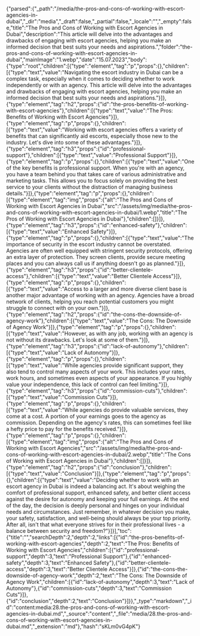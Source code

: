 {"parsed":{"_path":"/media/the-pros-and-cons-of-working-with-escort-agencies-in-dubai","_dir":"media","_draft":false,"_partial":false,"_locale":"","_empty":false,"title":"The Pros and Cons of Working with Escort Agencies in Dubai","description":"This article will delve into the advantages and drawbacks of engaging with escort agencies, helping you make an informed decision that best suits your needs and aspirations.","folder":"the-pros-and-cons-of-working-with-escort-agencies-in-dubai","mainImage":"1.webp","date":"15.07.2023","body":{"type":"root","children":[{"type":"element","tag":"p","props":{},"children":[{"type":"text","value":"Navigating the escort industry in Dubai can be a complex task, especially when it comes to deciding whether to work independently or with an agency. This article will delve into the advantages and drawbacks of engaging with escort agencies, helping you make an informed decision that best suits your needs and aspirations."}]},{"type":"element","tag":"h2","props":{"id":"the-pros-benefits-of-working-with-escort-agencies"},"children":[{"type":"text","value":"The Pros: Benefits of Working with Escort Agencies"}]},{"type":"element","tag":"p","props":{},"children":[{"type":"text","value":"Working with escort agencies offers a variety of benefits that can significantly aid escorts, especially those new to the industry. Let's dive into some of these advantages."}]},{"type":"element","tag":"h3","props":{"id":"professional-support"},"children":[{"type":"text","value":"Professional Support"}]},{"type":"element","tag":"p","props":{},"children":[{"type":"text","value":"One of the key benefits is professional support. When you're with an agency, you have a team behind you that takes care of various administrative and marketing tasks. This allows you to focus solely on providing the best service to your clients without the distraction of managing business details."}]},{"type":"element","tag":"p","props":{},"children":[{"type":"element","tag":"img","props":{"alt":"The Pros and Cons of Working with Escort Agencies in Dubai","src":"/assets/img/media/the-pros-and-cons-of-working-with-escort-agencies-in-dubai/1.webp","title":"The Pros of Working with Escort Agencies in Dubai"},"children":[]}]},{"type":"element","tag":"h3","props":{"id":"enhanced-safety"},"children":[{"type":"text","value":"Enhanced Safety"}]},{"type":"element","tag":"p","props":{},"children":[{"type":"text","value":"The importance of security in the escort industry cannot be overstated. Agencies are often well equipped with stringent security protocols, offering an extra layer of protection. They screen clients, provide secure meeting places and you can always call us if anything doesn't go as planned."}]},{"type":"element","tag":"h3","props":{"id":"better-clientele-access"},"children":[{"type":"text","value":"Better Clientele Access"}]},{"type":"element","tag":"p","props":{},"children":[{"type":"text","value":"Access to a larger and more diverse client base is another major advantage of working with an agency. Agencies have a broad network of clients, helping you reach potential customers you might struggle to connect with on your own."}]},{"type":"element","tag":"h2","props":{"id":"the-cons-the-downside-of-agency-work"},"children":[{"type":"text","value":"The Cons: The Downside of Agency Work"}]},{"type":"element","tag":"p","props":{},"children":[{"type":"text","value":"However, as with any job, working with an agency is not without its drawbacks. Let's look at some of them."}]},{"type":"element","tag":"h3","props":{"id":"lack-of-autonomy"},"children":[{"type":"text","value":"Lack of Autonomy"}]},{"type":"element","tag":"p","props":{},"children":[{"type":"text","value":"While agencies provide significant support, they also tend to control many aspects of your work. This includes your rates, work hours, and sometimes even aspects of your appearance. If you highly value your independence, this lack of control can feel limiting."}]},{"type":"element","tag":"h3","props":{"id":"commission-cuts"},"children":[{"type":"text","value":"Commission Cuts"}]},{"type":"element","tag":"p","props":{},"children":[{"type":"text","value":"While agencies do provide valuable services, they come at a cost. A portion of your earnings goes to the agency as commission. Depending on the agency's rates, this can sometimes feel like a hefty price to pay for the benefits received."}]},{"type":"element","tag":"p","props":{},"children":[{"type":"element","tag":"img","props":{"alt":"The Pros and Cons of Working with Escort Agencies","src":"/assets/img/media/the-pros-and-cons-of-working-with-escort-agencies-in-dubai/2.webp","title":"The Cons of Working with Escort Agencies in Dubai"},"children":[]}]},{"type":"element","tag":"h2","props":{"id":"conclusion"},"children":[{"type":"text","value":"Conclusion"}]},{"type":"element","tag":"p","props":{},"children":[{"type":"text","value":"Deciding whether to work with an escort agency in Dubai is indeed a balancing act. It's about weighing the comfort of professional support, enhanced safety, and better client access against the desire for autonomy and keeping your full earnings. At the end of the day, the decision is deeply personal and hinges on your individual needs and circumstances. Just remember, in whatever decision you make, your safety, satisfaction, and well-being should always be your top priority. After all, isn't that what everyone strives for in their professional lives - a balance between security and freedom?"}]}],"toc":{"title":"","searchDepth":2,"depth":2,"links":[{"id":"the-pros-benefits-of-working-with-escort-agencies","depth":2,"text":"The Pros: Benefits of Working with Escort Agencies","children":[{"id":"professional-support","depth":3,"text":"Professional Support"},{"id":"enhanced-safety","depth":3,"text":"Enhanced Safety"},{"id":"better-clientele-access","depth":3,"text":"Better Clientele Access"}]},{"id":"the-cons-the-downside-of-agency-work","depth":2,"text":"The Cons: The Downside of Agency Work","children":[{"id":"lack-of-autonomy","depth":3,"text":"Lack of Autonomy"},{"id":"commission-cuts","depth":3,"text":"Commission Cuts"}]},{"id":"conclusion","depth":2,"text":"Conclusion"}]}},"_type":"markdown","_id":"content:media:28.the-pros-and-cons-of-working-with-escort-agencies-in-dubai.md","_source":"content","_file":"media/28.the-pros-and-cons-of-working-with-escort-agencies-in-dubai.md","_extension":"md"},"hash":"sKLm0vG4pK"}